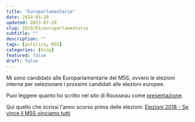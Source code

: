 ```yaml
---
title: "Europarlamentarie"
date: 2019-03-28
updated: 2023-07-29
slug: 2019/03/europarlamentarie
subtitle: ""
description: ""
tags: [politica, M5S]
categories: [blog]
featured: false
draft: false
---
```


Mi sono candidato alle Europarlamentarie del M5S, ovvero le elezioni interne per selezionare i prossimi candidati alle elezioni europee.

Puoi leggere quanto ho scritto nel sito di Rousseau come [presentazione](../../../about/_index.md).

Qui quello che scrissi l'anno scorso prima delle elezioni:  [Elezioni 2018 - Se vince il M5S vinciamo tutti](./../../articles/elezioni-2018.md)
